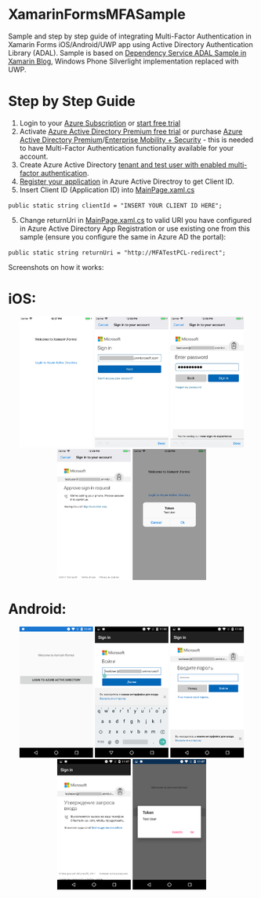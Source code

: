 # XamarinFormsMFASample
Sample and step by step guide of integrating Multi-Factor Authentication in Xamarin Forms iOS/Android/UWP app using Active Directory Authentication Library (ADAL).
Sample is based on [Dependency Service ADAL Sample in Xamarin Blog](https://blog.xamarin.com/put-adal-xamarin-forms/), Windows Phone Silverlight implementation replaced with UWP. 

# Step by Step Guide

1. Login to your [Azure Subscription](https://portal.azure.com/) or [start free trial](https://azure.microsoft.com/en-us/offers/ms-azr-0044p)
2. Activate [Azure Active Directory Premium free trial](https://azure.microsoft.com/en-us/trial/get-started-active-directory/) or purchase [Azure Active Directory Premium](https://docs.microsoft.com/en-us/azure/active-directory/active-directory-get-started-premium)/[Enterprise Mobility + Security](https://www.microsoft.com/en-us/cloud-platform/enterprise-mobility-security) - this is needed to have Multi-Factor Authentication functionality available for your account. 
2. Create Azure Active Directory [tenant and test user with enabled multi-factor authentication](https://docs.microsoft.com/en-us/rest/api/datacatalog/create-an-azure-active-directory-tenant).
3. [Register your application](https://docs.microsoft.com/en-us/rest/api/datacatalog/register-a-client-app) in Azure Active Directroy to get Client ID.
4. Insert Client ID (Application ID) into [MainPage.xaml.cs](MFATest/MFATest/MainPage.xaml.cs#L13)

`public static string clientId = "INSERT YOUR CLIENT ID HERE";`

5. Change returnUri in [MainPage.xaml.cs](MFATest/MFATest/MainPage.xaml.cs#L15) to valid URI you have configured in Azure Active Directory App Registration or use existing one from this sample (ensure you configure the same in Azure AD the portal):

`public static string returnUri = "http://MFATestPCL-redirect";`

Screenshots on how it works:

# iOS:

<p align="center">
<img src="img/iOS_MFA_1.jpg" width="150"/>
<img src="img/iOS_MFA_2.jpg" width="150"/>
<img src="img/iOS_MFA_3.jpg" width="150"/>
<img src="img/iOS_MFA_4.jpg" width="150"/>
<img src="img/iOS_MFA_5.jpg" width="150"/>
</p>

# Android:

<p align="center">
<img src="img/Android_MFA_1.png" width="150"/>
<img src="img/Android_MFA_2.png" width="150"/>
<img src="img/Android_MFA_3.png" width="150"/>
<img src="img/Android_MFA_4.png" width="150"/>
<img src="img/Android_MFA_5.png" width="150"/>
</p>

